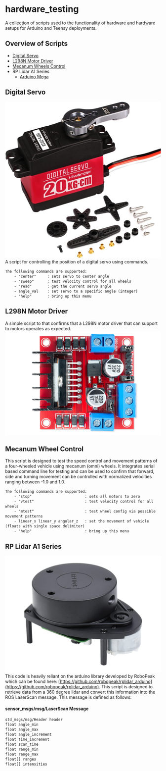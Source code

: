 # hardware_testing
A collection of scripts used to the functionality of hardware and hardware setups for Arduino and Teensy deployments.  

## Overview of Scripts
- [Digital Servo](/test_servo/test_servo.ino) 
- [L298N Motor Driver](/test_motor_driver/test_motor_driver.ino)
- [Mecanum Wheels Control](/test_mechanum_control/test_mechanum_control.ino)
- RP Lidar A1 Series
	- [Arduino Mega](/test_lidar_mega/test_lidar_mega.ino)

## Digital Servo
![](/img/hiwonder_hps-2018.jpg)
A script for controlling the position of a digital servo using commands.

```
The following commands are supported:
	- "center"     : sets servo to center angle
	- "sweep"      : test velocity control for all wheels
	- "read"       : get the current servo angle
	- angle_val    : set servo to a specific angle (integer)
	- "help"       : bring up this menu
```

## L298N Motor Driver
A simple script to that confirms that a L298N motor driver that can support to motors operates as expected. 
![](/img/l298n_motor_driver.jpg)


## Mecanum Wheel Control
This script is designed to test the speed control and movement patterns of a four-wheeled vehicle using mecanum (omni) wheels. It integrates serial based command line for testing and can be used to confirm that forward, side and turning movement can be controlled with normalized velocities ranging between -1.0 and 1.0.

```
The following commands are supported:
	- "stop"                        : sets all motors to zero
	- "vtest"                       : test velocity control for all wheels
	- "mtest"                       : test wheel config via possible movement patterns
	- linear_x linear_y angular_z   : set the movement of vehicle (floats with single space delimiter)
	- "help"                        : bring up this menu
```

## RP Lidar A1 Series
![](/img/rplidar_a1m8.jpg)
This code is heavily reliant on the arduino library developed by RoboPeak which can be found here: [https://github.com/robopeak/rplidar_arduino](https://github.com/robopeak/rplidar_arduino). This script is designed to retrieve data from a 360 degree lidar and convert this information into the ROS LaserScan message. This message is defined as follows:

#### sensor_msgs/msg/LaserScan Message
```
std_msgs/msg/Header header
float angle_min
float angle_max
float angle_increment
float time_increment
float scan_time
float range_min
float range_max
float[] ranges
float[] intensities
```